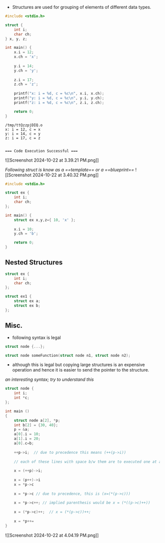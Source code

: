 - Structures are used for grouping of elements of different data types.
```c
#include <stdio.h>

struct {
    int i;
    char ch;
} x, y, z;

int main() {
    x.i = 12;
    x.ch = 'x';
    
    y.i = 14;
    y.ch = 'y';
    
    z.i = 17;
    z.ch = 'z';
    
    printf("x: i = %d, c = %c\n", x.i, x.ch);
    printf("y: i = %d, c = %c\n", y.i, y.ch);
    printf("z: i = %d, c = %c\n", z.i, z.ch);

    return 0;
}
```

```output
/tmp/ttQzzpjDIQ.o
x: i = 12, c = x
y: i = 14, c = y
z: i = 17, c = z


=== Code Execution Successful ===
```

![[Screenshot 2024-10-22 at 3.39.21 PM.png]]


_Following struct is know as a ==template== or a ==blueprint==_
![[Screenshot 2024-10-22 at 3.40.32 PM.png]]

```c
#include <stdio.h>

struct ex {
    int i;
    char ch;
};

int main() {
    struct ex x,y,z={ 10, 'x' };
    
    x.i = 10;
    y.ch = 'b';

    return 0;
}
```

## Nested Structures
```c
struct ex {
    int i;
    char ch;
};

struct ex1 {
    struct ex a;
    struct ex b;
};
```


## Misc.

- following syntax is legal
```c
struct node {...};

struct node someFunction(struct node n1, struct node n2);
```
- although this is legal but copying large structures is an expensive operation and hence it is easier to send the pointer to the structure.

_an interesting syntax; try to understand this_
```c
struct node {
	int i;
	int *c;
};

int main ()
{
	struct node a[2], *p;
	int b[2] = {30, 40};
	p = &a;
	a[0].i = 10;
	a[1].i = 20;
	a[0].c=b;
	
	++p->i;  // due to precedence this means (++(p->i))
	
	// each of these lines with space b/w them are to executed one at a time and comment the rest while doing this
	
	x = (++p)->i;
	
	x = (p++)->i
	x = *p->c
	
	x = *p->c // due to precedence, this is (x=(*(p->c)))
	
	x = *p->c++; // implied parenthesis would be x = (*((p->c)++))
	
	x = (*p->c)++;  // x = (*(p->c))++;
	
	x = *p++=
}
```

![[Screenshot 2024-10-22 at 4.04.19 PM.png]]